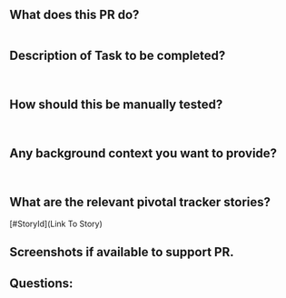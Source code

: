 ## What does this PR do?
```

```

## Description of Task to be completed?
```


```

## How should this be manually tested?

```


```
## Any background context you want to provide?

```


```

## What are the relevant pivotal tracker stories?

[#StoryId](Link To Story)


## Screenshots if available to support PR.


## Questions:

```


```
